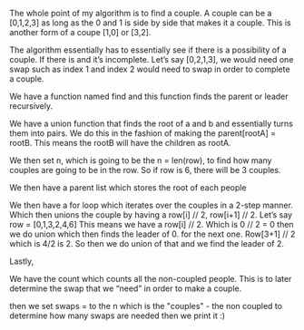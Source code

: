 
The whole point of my algorithm is to find a couple. A couple can be a [0,1,2,3] as long as the 0 and 1 is side by side that makes it a couple. This is another form of a coupe [1,0] or [3,2]. 

The algorithm essentially has to essentially see if there is a possibility of a couple. If there is and it’s incomplete. Let’s say [0,2,1,3], we would need one swap such as index 1 and index 2 would need to swap in order to complete a couple. 

We have a function named find and this function finds the parent or leader recursively. 

We have a union function that finds the root of a and b and essentially turns them into pairs. We do this in the fashion of making the parent[rootA] = rootB. This means the rootB will have the children as rootA. 

We then set n, which is going to be the n = len(row), to find how many couples are going to be in the row. So if row is 6, there will be 3 couples. 

We then have a parent list which stores the root of each people

We then have a for loop which iterates over the couples in a 2-step manner. Which then unions the couple by having a row[i] // 2, row[i+1] // 2. Let’s say row = [0,1,3,2,4,6]
This means we have a row[i] // 2. Which is 0 // 2 = 0 then we do union which then finds the leader of 0. for the next one. Row[3+1] // 2 which is 4/2 is 2. So then we do union of that and we find the leader of 2. 

Lastly,

We have the count which counts all the non-coupled people. This is to later determine the swap that we “need” in order to make a couple. 

then we set swaps = to the n which is the "couples" - the non coupled to determine how many swaps are needed
then we print it :)
